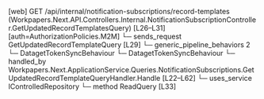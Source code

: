 [web] GET /api/internal/notification-subscriptions/record-templates  (Workpapers.Next.API.Controllers.Internal.NotificationSubscriptionController.GetUpdatedRecordTemplatesQuery)  [L26–L31] [auth=AuthorizationPolicies.M2M]
  └─ sends_request GetUpdatedRecordTemplateQuery [L29]
    └─ generic_pipeline_behaviors 2
      └─ DatagetTokenSyncBehaviour
      └─ DatagetTokenSyncBehaviour
    └─ handled_by Workpapers.Next.ApplicationService.Queries.NotificationSubscriptions.GetUpdatedRecordTemplateQueryHandler.Handle [L22–L62]
      └─ uses_service IControlledRepository<WorkpaperRecordTemplate>
        └─ method ReadQuery [L33]

